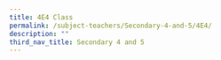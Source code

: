 ```yaml
---
title: 4E4 Class
permalink: /subject-teachers/Secondary-4-and-5/4E4/
description: ""
third_nav_title: Secondary 4 and 5
---
```

